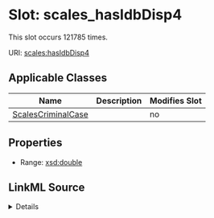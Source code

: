 

# Slot: scales_hasIdbDisp4




This slot occurs 121785 times.


URI: [scales:hasIdbDisp4](http://schemas.scales-okn.org/rdf/scales#hasIdbDisp4)



<!-- no inheritance hierarchy -->





## Applicable Classes

| Name | Description | Modifies Slot |
| --- | --- | --- |
| [ScalesCriminalCase](../classes/ScalesCriminalCase.md) |  |  no  |







## Properties

* Range: [xsd:double](http://www.w3.org/2001/XMLSchema#double)







## LinkML Source

<details>

```yaml
name: scales_hasIdbDisp4
from_schema: okns:scales-kg
rank: 1000
slot_uri: scales:hasIdbDisp4
alias: scales_hasIdbDisp4
domain_of:
- scales_CriminalCase
range: double

```
</details>